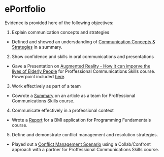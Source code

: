 # ePortfolio
Evidence is provided here of the following objectives:
1. Explain communication concepts and strategies
- Defined and showed an undersdanding of [Communication Concepts & Strategies](Communication.docx) in a summary.
2. Show confidence and skills in oral communications and presentations
- Gave a Presentation on [Augmented Reality - How it can imporve the lives of Elderly People](CompressedPresentation.mp4) for Proffessional Communications Skills course. Powerpoint included [here](Augmented%20Reality.pptx).
3. Work effectively as part of a team
- Cowrote a [Summary](MobWriting.docx) on an article as a team for Proffessional Communications Skills course.
4. Communicate effectively in a professional context
- Wrote a [Report](Report.docx) for a BMI application for Programming Fundamentals course.
5. Define and demonstrate conflict management and resolution strategies.
- Played out a [Conflict Management Scenario](ConflictScenario.docx) using a Collab/Confront approach with a partner for Proffessional Communications Skills course.
